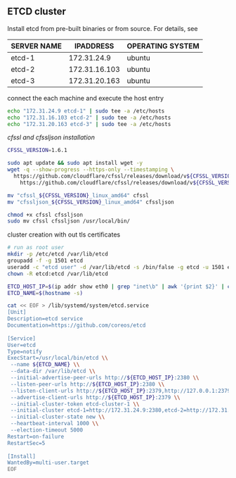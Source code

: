 ## ETCD cluster

Install etcd from pre-built binaries or from source. For details, see

| SERVER NAME | IPADDRESS | OPERATING SYSTEM |
|---|---|---|
|etcd-1| 172.31.24.9| ubuntu
|etcd-2| 172.31.16.103| ubuntu
|etcd-3| 172.31.20.163| ubuntu


connect the each machine and execute the host entry

```bash
echo "172.31.24.9 etcd-1" | sudo tee -a /etc/hosts
echo "172.31.16.103 etcd-2" | sudo tee -a /etc/hosts
echo "172.31.20.163 etcd-3" | sudo tee -a /etc/hosts
```

_cfssl and cfssljson installation_

```bash
CFSSL_VERSION=1.6.1

sudo apt update && sudo apt install wget -y
wget -q --show-progress --https-only --timestamping \
  https://github.com/cloudflare/cfssl/releases/download/v${CFSSL_VERSION}/cfssljson_${CFSSL_VERSION}_linux_amd64 \
    https://github.com/cloudflare/cfssl/releases/download/v${CFSSL_VERSION}/cfssl_${CFSSL_VERSION}_linux_amd64

mv "cfssl_${CFSSL_VERSION}_linux_amd64" cfssl
mv "cfssljson_${CFSSL_VERSION}_linux_amd64" cfssljson

chmod +x cfssl cfssljson
sudo mv cfssl cfssljson /usr/local/bin/

```

cluster creation with out tls certificates

```bash
# run as root user
mkdir -p /etc/etcd /var/lib/etcd
groupadd -f -g 1501 etcd
useradd -c "etcd user" -d /var/lib/etcd -s /bin/false -g etcd -u 1501 etcd
chown -R etcd:etcd /var/lib/etcd

ETCD_HOST_IP=$(ip addr show eth0 | grep "inet\b" | awk '{print $2}' | cut -d/ -f1)
ETCD_NAME=$(hostname -s)

cat << EOF > /lib/systemd/system/etcd.service
[Unit]
Description=etcd service
Documentation=https://github.com/coreos/etcd
 
[Service]
User=etcd
Type=notify
ExecStart=/usr/local/bin/etcd \\
 --name ${ETCD_NAME} \\
 --data-dir /var/lib/etcd \\
 --initial-advertise-peer-urls http://${ETCD_HOST_IP}:2380 \\
 --listen-peer-urls http://${ETCD_HOST_IP}:2380 \\
 --listen-client-urls http://${ETCD_HOST_IP}:2379,http://127.0.0.1:2379 \\
 --advertise-client-urls http://${ETCD_HOST_IP}:2379 \\
 --initial-cluster-token etcd-cluster-1 \\
 --initial-cluster etcd-1=http://172.31.24.9:2380,etcd-2=http://172.31.16.103:2380,etcd-3=http://172.31.20.163:2380 \\
 --initial-cluster-state new \\
 --heartbeat-interval 1000 \\
 --election-timeout 5000
Restart=on-failure
RestartSec=5
 
[Install]
WantedBy=multi-user.target
EOF
```
